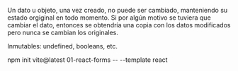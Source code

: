 Un dato u objeto, una vez creado, no puede ser cambiado, manteniendo su estado orgiginal en todo momento.
Si por algún motivo se tuviera que cambiar el dato, entonces se obtendría una copia con los datos modificados pero nunca se cambian los originales.

Inmutables: undefined, booleans, etc.


npm init vite@latest 01-react-forms -- --template react